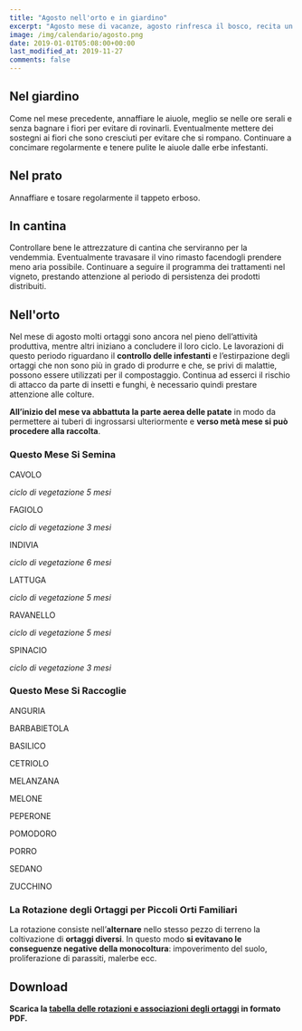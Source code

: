 ```yaml
---
title: "Agosto nell'orto e in giardino"
excerpt: "Agosto mese di vacanze, agosto rinfresca il bosco, recita un detto popolare, ma anche questo mese si devono annaffiare le aiuole e compiere i lavori nell'orto."
image: /img/calendario/agosto.png
date: 2019-01-01T05:08:00+00:00
last_modified_at: 2019-11-27
comments: false
---
```

## Nel giardino
Come nel mese precedente, annaffiare le aiuole, meglio se nelle ore serali e
senza bagnare i fiori per evitare di rovinarli.
Eventualmente mettere dei sostegni ai
fiori che sono cresciuti per evitare che si rompano.
Continuare a concimare regolarmente e tenere pulite le aiuole
dalle erbe infestanti.

## Nel prato
Annaffiare e tosare regolarmente il tappeto erboso.

## In cantina
Controllare bene le attrezzature di cantina che
serviranno per la vendemmia.
Eventualmente travasare il vino
rimasto facendogli prendere meno
aria possibile. Continuare a seguire il
programma dei trattamenti nel vigneto,
prestando attenzione al periodo di
persistenza dei prodotti distribuiti.

## Nell'orto
Nel mese di agosto molti ortaggi sono ancora nel pieno dell’attività produttiva,
mentre altri iniziano a concludere il loro ciclo.
Le lavorazioni di questo periodo riguardano il **controllo delle infestanti** e
l’estirpazione degli ortaggi che non sono più in grado di produrre e che, se privi
di malattie, possono essere utilizzati per il compostaggio.
Continua ad esserci il rischio di attacco da parte di insetti e funghi, è
necessario quindi prestare attenzione alle colture.

**All’inizio del mese va abbattuta la parte aerea delle patate** in modo da
permettere ai tuberi di ingrossarsi ulteriormente e **verso metà mese si può
procedere alla raccolta**.

### Questo Mese Si Semina
CAVOLO

*ciclo di vegetazione 5 mesi*

FAGIOLO

*ciclo di vegetazione 3 mesi*


INDIVIA

*ciclo di vegetazione 6 mesi*

LATTUGA

*ciclo di vegetazione 5 mesi*

RAVANELLO

*ciclo di vegetazione 5 mesi*

SPINACIO

*ciclo di vegetazione 3 mesi*


### Questo Mese Si Raccoglie
ANGURIA

BARBABIETOLA

BASILICO

CETRIOLO

MELANZANA

MELONE

PEPERONE

POMODORO

PORRO

SEDANO

ZUCCHINO

### La Rotazione degli Ortaggi per Piccoli Orti Familiari
La rotazione consiste nell’**alternare** nello stesso pezzo di terreno la coltivazione di **ortaggi diversi**. In questo modo **si evitavano le conseguenze negative della monocoltura**: impoverimento del suolo, proliferazione di parassiti, malerbe ecc.

## Download

<p><strong>Scarica la <a href="/download/la-rotazione-degli-ortaggi-per-piccoli-orti-familiari.pdf" download="rotazioneOrtaggi.pdf" title="La Rotazione degli Ortaggi per Piccoli Orti Familiari">tabella delle rotazioni e associazioni degli ortaggi</a> in formato PDF.</strong></p>
